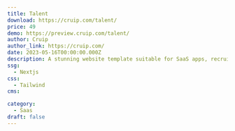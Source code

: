 ```yaml
---
title: Talent
download: https://cruip.com/talent/
price: 49
demo: https://preview.cruip.com/talent/
author: Cruip
author_link: https://cruip.com/
date: 2023-05-16T00:00:00.000Z
description: A stunning website template suitable for SaaS apps, recruiting networks, and more.
ssg:
  - Nextjs
css:
  - Tailwind
cms:

category:
  - Saas
draft: false
---
```

